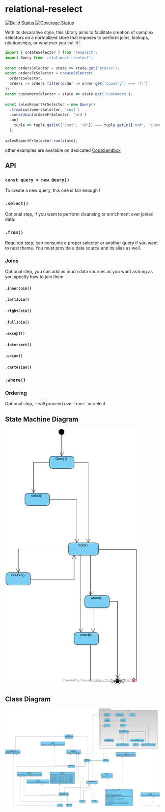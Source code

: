 # relational-reselect

[![Build Status](https://travis-ci.org/liitfr/relational-reselect.svg?branch=master)](https://travis-ci.org/liitfr/relational-reselect)
[![Coverage Status](https://coveralls.io/repos/github/liitfr/relational-reselect/badge.svg?branch=master)](https://coveralls.io/github/liitfr/relational-reselect?branch=master)

With its decarative style, this library aims to facilitate creation of complex selectors on a normalized store that imposes to perform joins, lookups, relationships, or whatever you call it !

```js
import { createSelector } from 'reselect';
import Query from 'relational-reselect';

const ordersSelector = state => state.get('orders');
const ordersFrSelector = createSelector(
  ordersSelector,
  orders => orders.filter(order => order.get('country') === 'fr'),
);
const customersSelector = state => state.get('customers');

const salesReportFrSelector = new Query()
  .from(customersSelector, 'cust')
  .innerJoin(ordersFrSelector, 'ord')
  .on(
    tuple => tuple.getIn(['cust', 'id']) === tuple.getIn(['ord', 'customer']),
  );

salesReportFrSelector.run(state);
```

other examples are available on dedicated [CodeSandbox](https://codesandbox.io/s/427q264yv0)

## API

### `const query = new Query()`

To create a new query, this one is fair enough !

### `.select()`

Optional step, if you want to perform cleansing or enrichment over joined data.

### `.from()`

Required step, can consume a proper selector or another query if you want to nest theme. You must provide a data source and its alias as well.

### Joins

Optional step, you can add as much data sources as you want as long as you specify how to join them

#### `.innerJoin()`

#### `.leftJoin()`

#### `.rightJoin()`

#### `.fullJoin()`

#### `.except()`

#### `.intersect()`

#### `.union()`

#### `.cartesian()`

### `.where()`

### Ordering

Optional step, it will proceed over from`` or select

## State Machine Diagram

![State Machine diagram](./docs/state.jpg?raw=true 'State Machine diagram')

## Class Diagram

![Class diagram](./docs/class.jpg?raw=true 'Class diagram')
